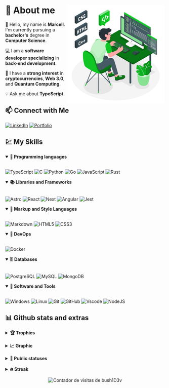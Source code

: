 # 📗 About me <img align='right' height="310em" src="assets\images\Programming-amico.png"/>

💚 Hello, my name is **Marcell**. I'm currently pursuing a **bachelor's** degree in **Computer Science**.

💻 I am a **software developer specializing** in **back-end development**.

🧩 I have a **strong interest** in **cryptocurrencies**, **Web 3.0**, and **Quantum Computing**.

💡 Ask me about **TypeScript**.


## 📫 Connect with Me

[![LinkedIn](https://img.shields.io/badge/LinkedIn-0077B5?style=for-the-badge&logo=linkedin&logoColor=white)](https://www.linkedin.com/in/marcell-dactes/) 
[![Portfolio](https://img.shields.io/badge/Portfolio-FF5722?style=for-the-badge&logo=todoist&logoColor=white)](https://developermarcell.vercel.app/)

## 💹 My Skills 

<details open>
  <summary><b>📌 Programming languages</b></summary>
  <br>

![TypeScript](https://img.shields.io/badge/TypeScript-007ACC?style=for-the-badge&logo=typescript&logoColor=white)
![C](https://img.shields.io/badge/C-00599C?style=for-the-badge&logo=c&logoColor=white)
![Python](https://img.shields.io/badge/python-3670A0?style=for-the-badge&logo=python&logoColor=ffdd54)
![Go](https://img.shields.io/badge/go-%2300ADD8.svg?style=for-the-badge&logo=go&logoColor=white)
![JavaScript](https://img.shields.io/badge/javascript-%23323330.svg?style=for-the-badge&logo=javascript&logoColor=%23F7DF1E)
![Rust](https://img.shields.io/badge/rust-%23000000.svg?style=for-the-badge&logo=rust&logoColor=white)
</details>

<details open>
  <summary><b>📚 Libraries and Frameworks</b></summary>
  <br>

![Astro](https://img.shields.io/badge/astro-%232C2052.svg?style=for-the-badge&logo=astro&logoColor=white)
![React](https://img.shields.io/badge/React-20232A?style=for-the-badge&logo=react&logoColor=61DAFB)
![Next](https://img.shields.io/badge/Next-black?style=for-the-badge&logo=next.js&logoColor=white)
![Angular](https://img.shields.io/badge/Angular-DD0031?style=for-the-badge&logo=angular&logoColor=white)
![Jest](https://img.shields.io/badge/Jest-C21325?style=for-the-badge&logo=jest&logoColor=white)
</details>

<details open>
  <summary><b>🎨 Markup and Style Languages</b></summary>
  <br>
 
![Markdown](https://img.shields.io/badge/Markdown-000?style=for-the-badge&logo=markdown)
![HTML5](https://img.shields.io/badge/HTML5-E34F26?style=for-the-badge&logo=html5&logoColor=white)
![CSS3](https://img.shields.io/badge/CSS3-1572B6?style=for-the-badge&logo=css3&logoColor=white)
</details>

<details open>
  <summary><b>🧠 DevOps</b></summary>
  <br>

![Docker](https://img.shields.io/badge/docker-%23316192.svg?style=for-the-badge&logo=docker&logoColor=white)&nbsp;
</details>

<details open>
  <summary><b>🗄️ Databases</b></summary>
  <br>

![PostgreSQL](https://img.shields.io/badge/PostgreSQL-000?style=for-the-badge&logo=postgresql)
![MySQL](https://img.shields.io/badge/MySQL-00000F?style=for-the-badge&logo=mysql&logoColor=white)
![MongoDB](https://img.shields.io/badge/MongoDB-%234ea94b.svg?style=for-the-badge&logo=mongodb&logoColor=white)
</details>

<details open>
  <summary><b>🔧 Software and Tools</b></summary>
  <br>

![Windows](https://img.shields.io/badge/Windows-000?style=for-the-badge&logo=windows&logoColor=2CA5E0)
![Linux](https://img.shields.io/badge/Linux-000?style=for-the-badge&logo=linux&logoColor=FCC624)
![Git](https://img.shields.io/badge/GIT-E44C30?style=for-the-badge&logo=git&logoColor=white)
![GitHub](https://img.shields.io/badge/-GitHub-181717?style=for-the-badge&logo=github)
![Vscode](https://img.shields.io/badge/Vscode-007ACC?style=for-the-badge&logo=visual-studio-code&logoColor=white)
![NodeJS](https://img.shields.io/badge/node.js-6DA55F?style=for-the-badge&logo=node.js&logoColor=white)
</details>

## 📊 Github stats and extras

<details>
  <summary><b>🏆 Trophies</b></summary>
  <br>

  <img src="https://github-profile-trophy.vercel.app/?username=marcelldac&theme=tokyonight&row=2&no-bg=true&column=3&margin-w=15&margin-h=15"/>
</details>

<br>
<details>
  <summary><b>📈 Graphic</b></summary>
  <br>

[![Ashutosh's github activity graph](https://github-readme-activity-graph.vercel.app/graph?username=marcelldac&bg_color=0a0222&color=b3b3b3&line=157520&point=206541&area=true&hide_border=true)](https://github.com/ashutosh00710/github-readme-activity-graph)
</details>

<br>
<details>
  <summary><b>🧬 Public statuses</b></summary>
  <br>

  <img height="180em" src="https://github-readme-stats.vercel.app/api?username=marcelldac&hide_title=false&border_color=16c60c&theme=chartreuse-dark&show_icons=true"/>
  <img height="180em" src="https://github-readme-stats-git-masterrstaa-rickstaa.vercel.app/api/top-langs/?username=marcelldac&theme=chartreuse-dark&layout=compact&bg_color=&border_color=16c60c&text_color=FFF"/>

</details>
<br>

<details>
  <summary><b>🔥 Streak</b></summary>
  <br>

[![GitHub Streak](https://streak-stats.demolab.com/?user=marcelldac&theme=chartreuse-dark&background=000&border=16c60c&dates=FFF)](https://git.io/streak-stats)
</details>
<br>

<div align="center">
<img alt="Contador de visitas de bush1D3v" src="https://profile-counter.glitch.me/marcelldac/count.svg"/>
</div>
